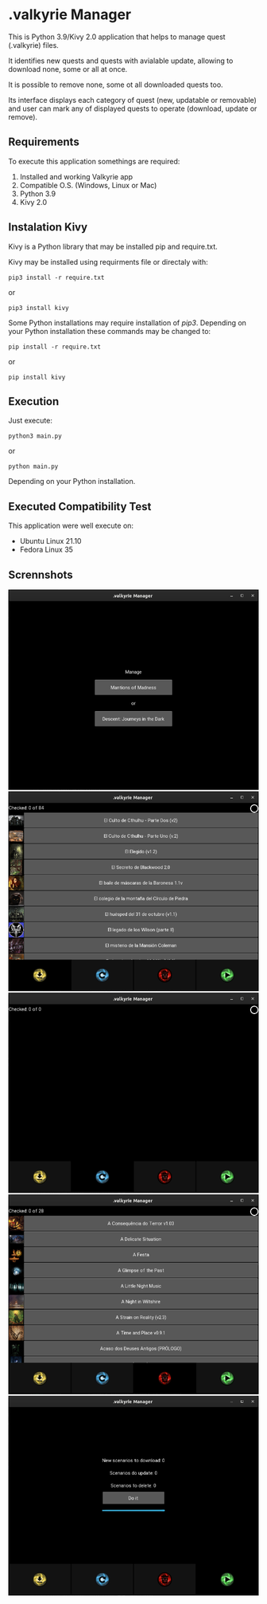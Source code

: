 # .valkyrie Manager

This is Python 3.9/Kivy 2.0 application that helps to manage quest (.valkyrie) files.

It identifies new quests and quests with avialable update, allowing to download none, some or all at once.

It is possible to remove none, some ot all downloaded quests too.

Its interface displays each category of quest (new, updatable or removable) and user can mark any of displayed quests to operate (download, update or remove).

## Requirements

To execute this application somethings are required:

1. Installed and working Valkyrie app
2. Compatible O.S. (Windows, Linux or Mac)
3. Python 3.9
4. Kivy 2.0

## Instalation Kivy

Kivy is a Python library that may be installed pip and require.txt.

Kivy may be installed using requirments file or directaly with:

    pip3 install -r require.txt

or

    pip3 install kivy

Some Python installations may require installation of *pip3*. Depending on your Python installation these commands may be changed to:

    pip install -r require.txt

or

    pip install kivy

## Execution

Just execute:

    python3 main.py

or

    python main.py

Depending on your Python installation.

## Executed Compatibility Test

This application were well execute on:

- Ubuntu Linux 21.10
- Fedora Linux 35

## Scrennshots

![Game Selection](resources/game_selection.png)
![New scenarios page](resources/new_scenarios.png)
![Updatable scenarios page](resources/update_scenarios.png)
![Removable scenarios page](resources/delete_scenarios.png)
![Excute page](resources/execute.png)
